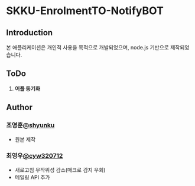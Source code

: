 # SKKU-EnrolmentTO-NotifyBOT

## Introduction
본 애플리케이션은 개인적 사용을 목적으로 개발되었으며, node.js 기반으로 제작되었습니다. <br>

## ToDo
  1. **어플 동기화**

## Author
### 조영훈[@shyunku](https://github.com/cyw320712)
* 원본 제작<br>

### 최영우[@cyw320712](https://github.com/cyw320712)
* 새로고침 무작위성 감소(매크로 감지 우회)
* 메일링 API 추가

